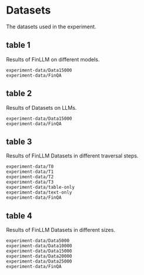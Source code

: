 # Datasets
The datasets used in the experiment.
## table 1
Results of FinLLM on different models.
```
experiment-data/Data15000
experiment-data/FinQA
```
## table 2
Results of Datasets on LLMs.
```
experiment-data/Data15000
experiment-data/FinQA
```
## table 3
Results of FinLLM Datasets in different traversal steps. 
```
experiment-data/T0
experiment-data/T1
experiment-data/T2
experiment-data/T3
experiment-data/table-only
experiment-data/text-only
experiment-data/FinQA
```
## table 4
Results of FinLLM Datasets in different sizes. 
```
experiment-data/Data5000
experiment-data/Data10000
experiment-data/Data15000
experiment-data/Data20000
experiment-data/Data25000
experiment-data/FinQA
```